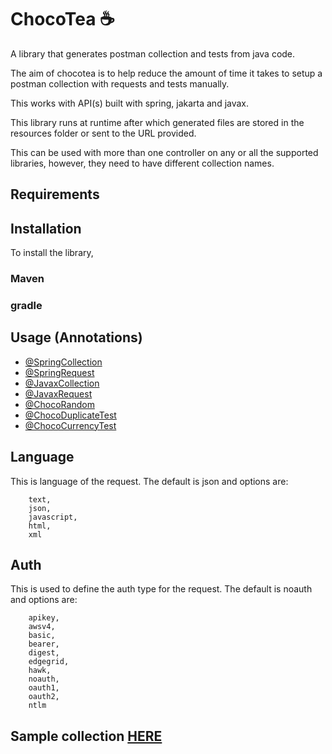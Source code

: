 # ChocoTea ☕️
A library that generates postman collection and tests from java code.

The aim of chocotea is to help reduce the amount of time it takes to setup a postman
collection with requests and tests manually.

This works with API(s) built with spring, jakarta and javax.

This library runs at runtime after which generated files are stored in the resources folder or sent to 
the URL provided.

This can be used with more than one controller on any or all the supported libraries, however, they need to have different 
collection names.

## Requirements

## Installation
To install the library,

### Maven

### gradle

## Usage (Annotations)
- [@SpringCollection](documentation/SpringCollection.md)
- [@SpringRequest](documentation/SpringCollection.md)
- [@JavaxCollection](documentation/JavaxCollection.md)
- [@JavaxRequest](documentation/JavaxRequest.md)
- [@ChocoRandom](documentation/ChocoRandom.md)
- [@ChocoDuplicateTest](documentation/ChocoDuplicateTest.md)
- [@ChocoCurrencyTest](documentation/ChocoCurrencyTest.md)

## Language
This is language of the request. The default is json and options are:
```text
    text,
    json,
    javascript,
    html,
    xml
```

## Auth
This is used to define the auth type for the request. The default is noauth and options are:
```text
    apikey,
    awsv4,
    basic,
    bearer,
    digest,
    edgegrid,
    hawk,
    noauth,
    oauth1,
    oauth2,
    ntlm
```


## Sample collection [HERE](documentation/sample/sampleCollection.json)